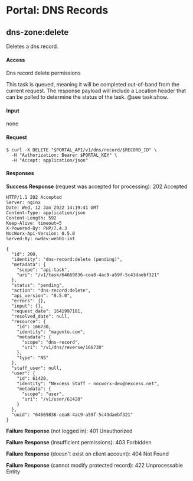 # Portal: DNS Records

## dns-zone:delete
Deletes a dns record.

#### Access
Dns record delete permissions

This task is queued, meaning it will be completed out-of-band from the current request. The response payload will include a Location header that can be polled to determine the status of the task. @see task:show.

#### Input
none

#### Request
```
$ curl -X DELETE "$PORTAL_API/v1/dns/record/$RECORD_ID" \
  -H "Authorization: Bearer $PORTAL_KEY" \
  -H "Accept: application/json"
```

#### Responses
**Success Response** (request was accepted for processing): 202 Accepted
```
HTTP/1.1 202 Accepted
Server: nginx
Date: Wed, 12 Jan 2022 14:19:41 GMT
Content-Type: application/json
Content-Length: 592
Keep-Alive: timeout=5
X-Powered-By: PHP/7.4.3
NocWorx-Api-Version: 0.5.0
Served-By: nwdev-web01-int

{
  "id": 200,
  "identity": "dns-record:delete (pending)",
  "metadata": {
    "scope": "api-task",
    "uri": "/v1/task/64669836-cea8-4ac9-a59f-5c43daebf321"
  },
  "status": "pending",
  "action": "dns-record:delete",
  "api_version": "0.5.0",
  "errors": {},
  "input": {},
  "request_date": 1641997181,
  "resolved_date": null,
  "resource": {
    "id": 166730,
    "identity": "magento.com",
    "metadata": {
      "scope": "dns-record",
      "uri": "/v1/dns/reverse/166730"
    },
    "type": "NS"
  },
  "staff_user": null,
  "user": {
    "id": 61420,
    "identity": "Nexcess Staff - nocworx-dev@nexcess.net",
    "metadata": {
      "scope": "user",
      "uri": "/v1/user/61420"
    }
  },
  "uuid": "64669836-cea8-4ac9-a59f-5c43daebf321"
}
```

**Failure Response** (not logged in): 401 Unauthorized

**Failure Response** (insufficient permissions): 403 Forbidden

**Failure Response** (doesn't exist on client account): 404 Not Found

**Failure Response** (cannot modify protected record): 422 Unprocessable Entity
